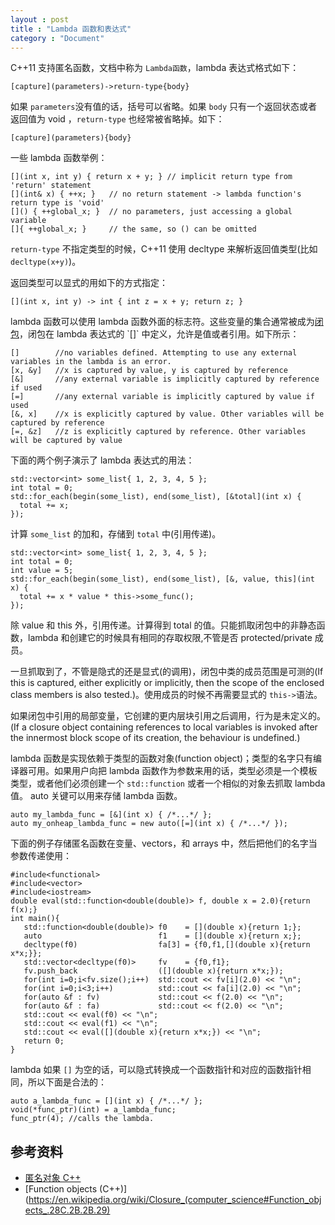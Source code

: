 ```yaml
---
layout : post
title : "Lambda 函数和表达式"
category : "Document"
---
```


C++11 支持匿名函数，文档中称为 `Lambda函数`，lambda 表达式格式如下：

    [capture](parameters)->return-type{body}

如果 `parameters`没有值的话，括号可以省略。如果 `body` 只有一个返回状态或者返回值为 void ，`return-type` 也经常被省略掉。如下：

    [capture](parameters){body}

一些 lambda 函数举例：

    [](int x, int y) { return x + y; } // implicit return type from 'return' statement
    [](int& x) { ++x; }   // no return statement -> lambda function's return type is 'void'
    []() { ++global_x; }  // no parameters, just accessing a global variable
    []{ ++global_x; }     // the same, so () can be omitted

`return-type` 不指定类型的时候，C++11 使用 decltype 来解析返回值类型(比如 `decltype(x+y)`)。

返回类型可以显式的用如下的方式指定：

    [](int x, int y) -> int { int z = x + y; return z; }

lambda 函数可以使用 lambda 函数外面的标志符。这些变量的集合通常被成为[闭包](https://en.wikipedia.org/wiki/Closure_(computer_science)#Function_objects_.28C.2B.2B.29)，闭包在 lambda 表达式的 `[]` 中定义，允许是值或者引用。如下所示：

    []        //no variables defined. Attempting to use any external variables in the lambda is an error.
    [x, &y]   //x is captured by value, y is captured by reference
    [&]       //any external variable is implicitly captured by reference if used
    [=]       //any external variable is implicitly captured by value if used
    [&, x]    //x is explicitly captured by value. Other variables will be captured by reference
    [=, &z]   //z is explicitly captured by reference. Other variables will be captured by value

下面的两个例子演示了 lambda 表达式的用法：

    std::vector<int> some_list{ 1, 2, 3, 4, 5 };
    int total = 0;
    std::for_each(begin(some_list), end(some_list), [&total](int x) {
      total += x;
    });

计算 `some_list` 的加和，存储到 `total` 中(引用传递)。

    std::vector<int> some_list{ 1, 2, 3, 4, 5 };
    int total = 0;
    int value = 5;
    std::for_each(begin(some_list), end(some_list), [&, value, this](int x) {
      total += x * value * this->some_func();
    });

除 value 和 this 外，引用传递。计算得到 total 的值。只能抓取闭包中的非静态函数，lambda 和创建它的时候具有相同的存取权限,不管是否 protected/private 成员。

一旦抓取到了，不管是隐式的还是显式(的调用)，闭包中类的成员范围是可测的(If this is captured, either explicitly or implicitly, then the scope of the enclosed class members is also tested.)。使用成员的时候不再需要显式的 `this->`语法。

如果闭包中引用的局部变量，它创建的更内层块引用之后调用，行为是未定义的。(If a closure object containing references to local variables is invoked after the innermost block scope of its creation, the behaviour is undefined.)

lambda 函数是实现依赖于类型的函数对象(function object)；类型的名字只有编译器可用。如果用户向把 lambda 函数作为参数来用的话，类型必须是一个模板类型，或者他们必须创建一个 `std::function` 或者一个相似的对象去抓取 lambda 值。 auto 关键可以用来存储 lambda 函数。

    auto my_lambda_func = [&](int x) { /*...*/ };
    auto my_onheap_lambda_func = new auto([=](int x) { /*...*/ });

下面的例子存储匿名函数在变量、vectors，和 arrays 中，然后把他们的名字当参数传递使用：

    #include<functional>
    #include<vector>
    #include<iostream>
    double eval(std::function<double(double)> f, double x = 2.0){return f(x);}
    int main(){
       std::function<double(double)> f0    = [](double x){return 1;};
       auto                          f1    = [](double x){return x;};
       decltype(f0)                  fa[3] = {f0,f1,[](double x){return x*x;}};
       std::vector<decltype(f0)>     fv    = {f0,f1};
       fv.push_back                  ([](double x){return x*x;});
       for(int i=0;i<fv.size();i++)  std::cout << fv[i](2.0) << "\n";
       for(int i=0;i<3;i++)          std::cout << fa[i](2.0) << "\n";
       for(auto &f : fv)             std::cout << f(2.0) << "\n";
       for(auto &f : fa)             std::cout << f(2.0) << "\n";
       std::cout << eval(f0) << "\n";
       std::cout << eval(f1) << "\n";
       std::cout << eval([](double x){return x*x;}) << "\n";
       return 0;
    }

lambda 如果 `[]` 为空的话，可以隐式转换成一个函数指针和对应的函数指针相同，所以下面是合法的：

    auto a_lambda_func = [](int x) { /*...*/ };
    void(*func_ptr)(int) = a_lambda_func;
    func_ptr(4); //calls the lambda.

## 参考资料 ##

+ [匿名对象 C++](https://en.wikipedia.org/wiki/Anonymous_function#C.2B.2B)
+ [Function objects (C++)](https://en.wikipedia.org/wiki/Closure_(computer_science#Function_objects_.28C.2B.2B.29)
